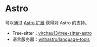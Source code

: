 # Astro

可以通过 [Astro 扩展](https://github.com/zed-extensions/astro) 获得对 Astro 的支持。

- Tree-sitter：[virchau13/tree-sitter-astro](https://github.com/virchau13/tree-sitter-astro)
- 语言服务器：[withastro/language-tools](https://github.com/withastro/language-tools)

<!--
待补充：Astro 的使用和配置文档
-->
